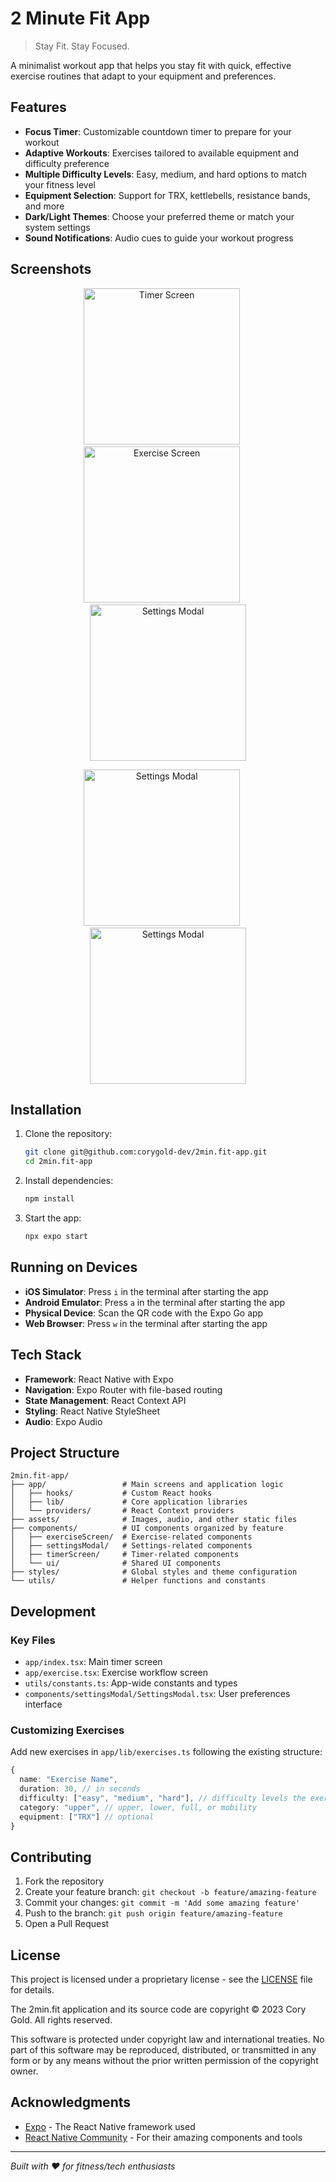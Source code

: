 # 2 Minute Fit App
 > Stay Fit. Stay Focused.

A minimalist workout app that helps you stay fit with quick, effective exercise routines that adapt to your equipment and preferences.

## Features

- **Focus Timer**: Customizable countdown timer to prepare for your workout
- **Adaptive Workouts**: Exercises tailored to available equipment and difficulty preference
- **Multiple Difficulty Levels**: Easy, medium, and hard options to match your fitness level
- **Equipment Selection**: Support for TRX, kettlebells, resistance bands, and more
- **Dark/Light Themes**: Choose your preferred theme or match your system settings
- **Sound Notifications**: Audio cues to guide your workout progress

## Screenshots

<p align="center">
  <img src="assets/images/screenshot1.png" alt="Timer Screen" width="250"/>
  &nbsp;&nbsp;&nbsp;&nbsp;
  <img src="assets/images/screenshot2.png" alt="Exercise Screen" width="250"/>
  &nbsp;&nbsp;&nbsp;&nbsp;
  <img src="assets/images/screenshot3.png" alt="Settings Modal" width="250"/>
</p>

<p align="center">
  <img src="assets/images/screenshot4.png" alt="Settings Modal" width="250"/>
  &nbsp;&nbsp;&nbsp;&nbsp;
  <img src="assets/images/screenshot5.png" alt="Settings Modal" width="250"/>
</p>

## Installation

1. Clone the repository:

   ```bash
   git clone git@github.com:corygold-dev/2min.fit-app.git
   cd 2min.fit-app
   ```

2. Install dependencies:

   ```bash
   npm install
   ```

3. Start the app:
   ```bash
   npx expo start
   ```

## Running on Devices

- **iOS Simulator**: Press `i` in the terminal after starting the app
- **Android Emulator**: Press `a` in the terminal after starting the app
- **Physical Device**: Scan the QR code with the Expo Go app
- **Web Browser**: Press `w` in the terminal after starting the app

## Tech Stack

- **Framework**: React Native with Expo
- **Navigation**: Expo Router with file-based routing
- **State Management**: React Context API
- **Styling**: React Native StyleSheet
- **Audio**: Expo Audio

## Project Structure

```
2min.fit-app/
├── app/                 # Main screens and application logic
│   ├── hooks/           # Custom React hooks
│   ├── lib/             # Core application libraries
│   └── providers/       # React Context providers
├── assets/              # Images, audio, and other static files
├── components/          # UI components organized by feature
│   ├── exerciseScreen/  # Exercise-related components
│   ├── settingsModal/   # Settings-related components
│   ├── timerScreen/     # Timer-related components
│   └── ui/              # Shared UI components
├── styles/              # Global styles and theme configuration
└── utils/               # Helper functions and constants
```

## Development

### Key Files

- `app/index.tsx`: Main timer screen
- `app/exercise.tsx`: Exercise workflow screen
- `utils/constants.ts`: App-wide constants and types
- `components/settingsModal/SettingsModal.tsx`: User preferences interface

### Customizing Exercises

Add new exercises in `app/lib/exercises.ts` following the existing structure:

```typescript
{
  name: "Exercise Name",
  duration: 30, // in seconds
  difficulty: ["easy", "medium", "hard"], // difficulty levels the exercise is suitable for
  category: "upper", // upper, lower, full, or mobility
  equipment: ["TRX"] // optional
}
```

## Contributing

1. Fork the repository
2. Create your feature branch: `git checkout -b feature/amazing-feature`
3. Commit your changes: `git commit -m 'Add some amazing feature'`
4. Push to the branch: `git push origin feature/amazing-feature`
5. Open a Pull Request

## License

This project is licensed under a proprietary license - see the [LICENSE](LICENSE) file for details.

The 2min.fit application and its source code are copyright © 2023 Cory Gold. All rights reserved.

This software is protected under copyright law and international treaties. No part of this software may be reproduced, distributed, or transmitted in any form or by any means without the prior written permission of the copyright owner.

## Acknowledgments

- [Expo](https://expo.dev) - The React Native framework used
- [React Native Community](https://reactnative.dev/community/overview) - For their amazing components and tools

---

_Built with ❤️ for fitness/tech enthusiasts_
